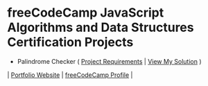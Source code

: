 # freeCodeCamp JavaScript Algorithms and Data Structures Certification Projects

- Palindrome Checker ( [Project Requirements](https://www.freecodecamp.org/learn/javascript-algorithms-and-data-structures/javascript-algorithms-and-data-structures-projects/palindrome-checker) | [View My Solution](https://github.com/arnoldgelacio/freecodecamp-projects/tree/master/javascript-algorithms-and-data-structures/projects/palindrome-checker.md) )

| [Portfolio Website](http://arnoldgelacio.com) | [freeCodeCamp Profile](https://freecodecamp.org/arnoldgelacio) |
